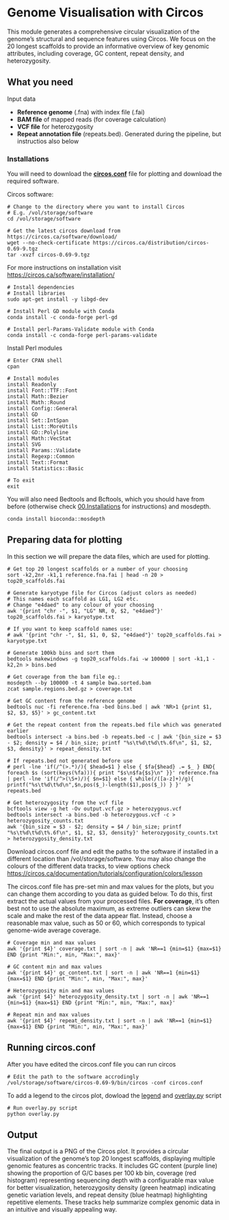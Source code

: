 # Genome Visualisation with Circos
This module generates a comprehensive circular visualization of the genome’s structural and sequence features using Circos. We focus on the 20 longest scaffolds to provide an informative overview of key genomic attributes, including coverage, GC content, repeat density, and heterozygosity.

## What you need
Input data
- **Reference genome** (.fna) with index file (.fai)
- **BAM file** of mapped reads (for coverage calculation)
- **VCF file** for heterozygosity
- **Repeat annotation file** (repeats.bed). Generated during the pipeline, but instructios also below
  
### Installations
You will need to download the [**circos.conf**](https://github.com/AureKylmanen/Swarmgenomics/blob/main/Scripts/circos.conf) file for plotting and download the required software.

Circos software: 
```
# Change to the directory where you want to install Circos
# E.g. /vol/storage/software
cd /vol/storage/software

# Get the latest circos download from https://circos.ca/software/download/
wget --no-check-certificate https://circos.ca/distribution/circos-0.69-9.tgz
tar -xvzf circos-0.69-9.tgz
```

For more instructions on installation visit https://circos.ca/software/installation/
```
# Install dependencies
# Install libraries
sudo apt-get install -y libgd-dev

# Install Perl GD module with Conda
conda install -c conda-forge perl-gd

# Install perl-Params-Validate module with Conda
conda install -c conda-forge perl-params-validate

```
Install Perl modules
```
# Enter CPAN shell 
cpan

# Install modules
install Readonly
install Font::TTF::Font
install Math::Bezier
install Math::Round
install Config::General
install GD
install Set::IntSpan
install List::MoreUtils
install GD::Polyline
install Math::VecStat
install SVG
install Params::Validate
install Regexp::Common
install Text::Format
install Statistics::Basic

# To exit
exit 
```
You will also need Bedtools and Bcftools, which you should have from before (otherwise check [00.Installations](https://github.com/AureKylmanen/Swarmgenomics/blob/main/0.%20Installations.md) for instructions) and mosdepth.
```
conda install bioconda::mosdepth
```
## Preparing data for plotting
In this section we will prepare the data files, which are used for plotting.
```
# Get top 20 longest scaffolds or a number of your choosing
sort -k2,2nr -k1,1 reference.fna.fai | head -n 20 > top20_scaffolds.fai

# Generate karyotype file for Circos (adjust colors as needed)
# This names each scaffold as LG1, LG2 etc.
# Change "e4daed" to any colour of your choosing
awk '{print "chr -", $1, "LG" NR, 0, $2, "e4daed"}' top20_scaffolds.fai > karyotype.txt

# If you want to keep scaffold names use:
# awk '{print "chr -", $1, $1, 0, $2, "e4daed"}' top20_scaffolds.fai > karyotype.txt

# Generate 100kb bins and sort them
bedtools makewindows -g top20_scaffolds.fai -w 100000 | sort -k1,1 -k2,2n > bins.bed

# Get coverage from the bam file eg.:
mosdepth --by 100000 -t 4 sample bwa.sorted.bam
zcat sample.regions.bed.gz > coverage.txt

# Get GC content from the reference genome
bedtools nuc -fi reference.fna -bed bins.bed | awk 'NR>1 {print $1, $2, $3, $5}' > gc_content.txt

# Get the repeat content from the repeats.bed file which was generated earlier
bedtools intersect -a bins.bed -b repeats.bed -c | awk '{bin_size = $3 - $2; density = $4 / bin_size; printf "%s\t%d\t%d\t%.6f\n", $1, $2, $3, density}' > repeat_density.txt

# If repeats.bed not generated before use
# perl -lne 'if(/^(>.*)/){ $head=$1 } else { $fa{$head} .= $_ } END{ foreach $s (sort(keys(%fa))){ print "$s\n$fa{$s}\n" }}' reference.fna | perl -lne 'if(/^>(\S+)/){ $n=$1} else { while(/([a-z]+)/g){ printf("%s\t%d\t%d\n",$n,pos($_)-length($1),pos($_)) } }'  > repeats.bed

# Get heterozygosity from the vcf file
bcftools view -g het -Ov output.vcf.gz > heterozygous.vcf
bedtools intersect -a bins.bed -b heterozygous.vcf -c > heterozygosity_counts.txt
awk '{bin_size = $3 - $2; density = $4 / bin_size; printf "%s\t%d\t%d\t%.6f\n", $1, $2, $3, density}' heterozygosity_counts.txt > heterozygosity_density.txt
```
Download circos.conf file and edit the paths to the software if installed in a different location than /vol/storage/software. You may also change the colours of the different data tracks, to view options check https://circos.ca/documentation/tutorials/configuration/colors/lesson 

The circos.conf file has pre-set min and max values for the plots, but you can change them according to you data as guided below. To do this, first extract the actual values from your processed files. **For coverage**, it’s often best not to use the absolute maximum, as extreme outliers can skew the scale and make the rest of the data appear flat. Instead, choose a reasonable max value, such as 50 or 60, which corresponds to typical genome-wide average coverage. 
```
# Coverage min and max values
awk '{print $4}' coverage.txt | sort -n | awk 'NR==1 {min=$1} {max=$1} END {print "Min:", min, "Max:", max}'

# GC content min and max values 
awk '{print $4}' gc_content.txt | sort -n | awk 'NR==1 {min=$1} {max=$1} END {print "Min:", min, "Max:", max}'

# Heterozygosity min and max values
awk '{print $4}' heterozygosity_density.txt | sort -n | awk 'NR==1 {min=$1} {max=$1} END {print "Min:", min, "Max:", max}'

# Repeat min and max values
awk '{print $4}' repeat_density.txt | sort -n | awk 'NR==1 {min=$1} {max=$1} END {print "Min:", min, "Max:", max}'
```
## Running circos.conf
After you have edited the circos.conf file you can run circos
```
# Edit the path to the software accrodingly
/vol/storage/software/circos-0.69-9/bin/circos -conf circos.conf
```
To add a legend to the circos plot, dowload the [legend](https://github.com/AureKylmanen/Swarmgenomics/blob/main/Scripts/legend.png) and [overlay.py](https://github.com/AureKylmanen/Swarmgenomics/blob/main/Scripts/overlay.py) script
```
# Run overlay.py script
python overlay.py
```
## Output
The final output is a PNG of the Circos plot. It provides a circular visualization of the genome’s top 20 longest scaffolds, displaying multiple genomic features as concentric tracks. It includes GC content (purple line) showing the proportion of G/C bases per 100 kb bin, coverage (red histogram) representing sequencing depth with a configurable max value for better visualization, heterozygosity density (green heatmap) indicating genetic variation levels, and repeat density (blue heatmap) highlighting repetitive elements. These tracks help summarize complex genomic data in an intuitive and visually appealing way.

